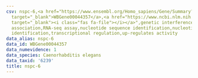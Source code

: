 ```yaml
---
csv: nspc-6,<a href="https://www.ensembl.org/Homo_sapiens/Gene/Summary?db=core;g=WBGene00044357"
  target="_blank">WBGene00044357</a>,<a href="https://www.ncbi.nlm.nih.gov/pubmed/27496166"
  target="_blank"><i class="fas fa-file"></i></a>",genetic interference,functional
  association,RNA-seq assay,nucleotide sequence identification,nucleotide sequence
  identification,transcriptional regulation,up-regulates activity
data_alias: nspc-6
data_id: WBGene00044357
data_numevidence: 1
data_species: Caenorhabditis elegans
data_taxid: '6239'
title: nspc-6
---
```

